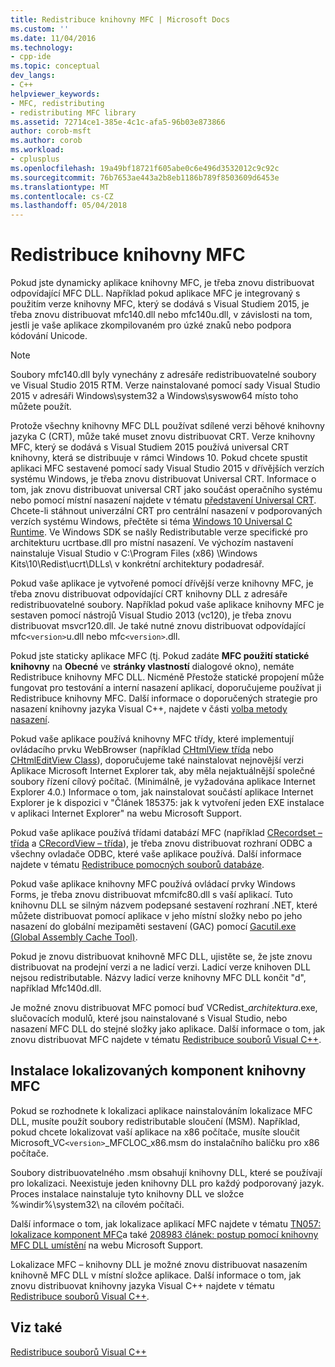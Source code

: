 ```yaml
---
title: Redistribuce knihovny MFC | Microsoft Docs
ms.custom: ''
ms.date: 11/04/2016
ms.technology:
- cpp-ide
ms.topic: conceptual
dev_langs:
- C++
helpviewer_keywords:
- MFC, redistributing
- redistributing MFC library
ms.assetid: 72714ce1-385e-4c1c-afa5-96b03e873866
author: corob-msft
ms.author: corob
ms.workload:
- cplusplus
ms.openlocfilehash: 19a49bf18721f605abe0c6e496d3532012c9c92c
ms.sourcegitcommit: 76b7653ae443a2b8eb1186b789f8503609d6453e
ms.translationtype: MT
ms.contentlocale: cs-CZ
ms.lasthandoff: 05/04/2018
---
```

# <a name="redistributing-the-mfc-library"></a>Redistribuce knihovny MFC
Pokud jste dynamicky aplikace knihovny MFC, je třeba znovu distribuovat odpovídající MFC DLL. Například pokud aplikace MFC je integrovaný s použitím verze knihovny MFC, který se dodává s Visual Studiem 2015, je třeba znovu distribuovat mfc140.dll nebo mfc140u.dll, v závislosti na tom, jestli je vaše aplikace zkompilovaném pro úzké znaků nebo podpora kódování Unicode.  
  
> [!NOTE]
>  Soubory mfc140.dll byly vynechány z adresáře redistribuovatelné soubory ve Visual Studio 2015 RTM. Verze nainstalované pomocí sady Visual Studio 2015 v adresáři Windows\system32 a Windows\syswow64 místo toho můžete použít.  
  
 Protože všechny knihovny MFC DLL používat sdílené verzi běhové knihovny jazyka C (CRT), může také muset znovu distribuovat CRT. Verze knihovny MFC, který se dodává s Visual Studiem 2015 používá universal CRT knihovny, která se distribuuje v rámci Windows 10. Pokud chcete spustit aplikaci MFC sestavené pomocí sady Visual Studio 2015 v dřívějších verzích systému Windows, je třeba znovu distribuovat Universal CRT. Informace o tom, jak znovu distribuovat universal CRT jako součást operačního systému nebo pomocí místní nasazení najdete v tématu [představení Universal CRT](http://go.microsoft.com/fwlink/p/?linkid=617977). Chcete-li stáhnout univerzální CRT pro centrální nasazení v podporovaných verzích systému Windows, přečtěte si téma [Windows 10 Universal C Runtime](http://go.microsoft.com/fwlink/p/?LinkId=619489). Ve Windows SDK se našly Redistributable verze specifické pro architekturu ucrtbase.dll pro místní nasazení. Ve výchozím nastavení nainstaluje Visual Studio v C:\Program Files (x86) \Windows Kits\10\Redist\ucrt\DLLs\ v konkrétní architektury podadresář.  
  
 Pokud vaše aplikace je vytvořené pomocí dřívější verze knihovny MFC, je třeba znovu distribuovat odpovídající CRT knihovny DLL z adresáře redistribuovatelné soubory. Například pokud vaše aplikace knihovny MFC je sestaven pomocí nástrojů Visual Studio 2013 (vc120), je třeba znovu distribuovat msvcr120.dll. Je také nutné znovu distribuovat odpovídající mfc`<version>`u.dll nebo mfc`<version>`.dll.  
  
 Pokud jste staticky aplikace MFC (tj. Pokud zadáte **MFC použití statické knihovny** na **Obecné** ve **stránky vlastností** dialogové okno), nemáte Redistribuce knihovny MFC DLL. Nicméně Přestože statické propojení může fungovat pro testování a interní nasazení aplikací, doporučujeme používat ji Redistribuce knihovny MFC. Další informace o doporučených strategie pro nasazení knihovny jazyka Visual C++, najdete v části [volba metody nasazení](../ide/choosing-a-deployment-method.md).  
  
 Pokud vaše aplikace používá knihovny MFC třídy, které implementují ovládacího prvku WebBrowser (například [CHtmlView třída](../mfc/reference/chtmlview-class.md) nebo [CHtmlEditView Class](../mfc/reference/chtmleditview-class.md)), doporučujeme také nainstalovat nejnovější verzi Aplikace Microsoft Internet Explorer tak, aby měla nejaktuálnější společné soubory řízení cílový počítač. (Minimálně, je vyžadována aplikace Internet Explorer 4.0.) Informace o tom, jak nainstalovat součástí aplikace Internet Explorer je k dispozici v "Článek 185375: jak k vytvoření jeden EXE instalace v aplikaci Internet Explorer" na webu Microsoft Support.  
  
 Pokud vaše aplikace používá třídami databází MFC (například [CRecordset – třída](../mfc/reference/crecordset-class.md) a [CRecordView – třída](../mfc/reference/crecordview-class.md)), je třeba znovu distribuovat rozhraní ODBC a všechny ovladače ODBC, které vaše aplikace používá. Další informace najdete v tématu [Redistribuce pomocných souborů databáze](../ide/redistributing-database-support-files.md).  
  
 Pokud vaše aplikace knihovny MFC používá ovládací prvky Windows Forms, je třeba znovu distribuovat mfcmifc80.dll s vaší aplikací. Tuto knihovnu DLL se silným názvem podepsané sestavení rozhraní .NET, které můžete distribuovat pomocí aplikace v jeho místní složky nebo po jeho nasazení do globální mezipaměti sestavení (GAC) pomocí [Gacutil.exe (Global Assembly Cache Tool)](/dotnet/framework/tools/gacutil-exe-gac-tool).  
  
 Pokud je znovu distribuovat knihovně MFC DLL, ujistěte se, že jste znovu distribuovat na prodejní verzi a ne ladicí verzi. Ladicí verze knihoven DLL nejsou redistributable. Názvy ladicí verze knihovny MFC DLL končit "d", například Mfc140d.dll.  
  
 Je možné znovu distribuovat MFC pomocí buď VCRedist_*architektura*.exe, slučovacích modulů, které jsou nainstalované s Visual Studio, nebo nasazení MFC DLL do stejné složky jako aplikace. Další informace o tom, jak znovu distribuovat MFC najdete v tématu [Redistribuce souborů Visual C++](../ide/redistributing-visual-cpp-files.md).  
  
## <a name="installation-of-localized-mfc-components"></a>Instalace lokalizovaných komponent knihovny MFC  
 Pokud se rozhodnete k lokalizaci aplikace nainstalováním lokalizace MFC DLL, musíte použít soubory redistributable sloučení (MSM). Například, pokud chcete lokalizovat vaší aplikace na x86 počítače, musíte sloučit Microsoft_VC`<version>`_MFCLOC_x86.msm do instalačního balíčku pro x86 počítače.  
  
 Soubory distribuovatelného .msm obsahují knihovny DLL, které se používají pro lokalizaci. Neexistuje jeden knihovny DLL pro každý podporovaný jazyk. Proces instalace nainstaluje tyto knihovny DLL ve složce %windir%\system32\ na cílovém počítači.  
  
 Další informace o tom, jak lokalizace aplikací MFC najdete v tématu [TN057: lokalizace komponent MFC](../mfc/tn057-localization-of-mfc-components.md)a také [208983 článek: postup pomocí knihovny MFC DLL umístění](http://go.microsoft.com/fwlink/p/?linkid=198025) na webu Microsoft Support.  
  
 Lokalizace MFC – knihovny DLL je možné znovu distribuovat nasazením knihovně MFC DLL v místní složce aplikace. Další informace o tom, jak znovu distribuovat knihovny jazyka Visual C++ najdete v tématu [Redistribuce souborů Visual C++](../ide/redistributing-visual-cpp-files.md).  
  
## <a name="see-also"></a>Viz také  
 [Redistribuce souborů Visual C++](../ide/redistributing-visual-cpp-files.md)